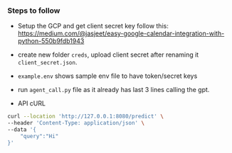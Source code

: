 ### Steps to follow

- Setup the GCP and get client secret key
follow this: 
https://medium.com/@jasjeet/easy-google-calendar-integration-with-python-550b9fdb1943

- create new folder `creds`, upload client secret after renaming it `client_secret.json`.
- `example.env` shows sample env file to have token/secret keys
- run `agent_call.py` file as it already has last 3 lines calling the gpt.

- API cURL
```bash
curl --location 'http://127.0.0.1:8080/predict' \
--header 'Content-Type: application/json' \
--data '{
    "query":"Hi"
}'
```